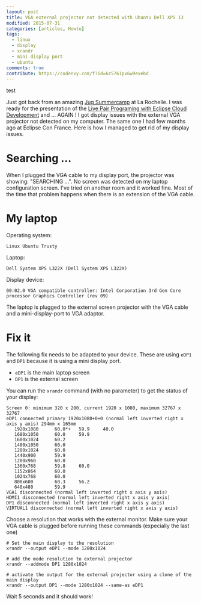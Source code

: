```yaml
---
layout: post
title: VGA external projector not detected with Ubuntu Dell XPS 13
modified: 2015-07-31
categories: [articles, Howto]
tags: 
  - linux
  - display
  - xrandr
  - mini display port
  - ubuntu
comments: true
contribute: https://codenvy.com/f?id=6z5761px6w9exebd
---
```



test

Just got back from an amazing [Jug Summercamp](http://www.jugsummercamp.org/edition/6) at La Rochelle. I was ready for the presentation of the [Live Pair Programing with Eclipse Cloud Development](http://www.jugsummercamp.org/edition/6/presentation/1121) and ...
AGAIN ! I got display issues with the external VGA projector not detected on my computer. The same one I had few months ago at Eclipse Con France.
Here is how I managed to get rid of my display issues.

<!-- more -->


# Searching ...
When I plugged the VGA cable to my display port, the projector was showing: "SEARCHING ...". No screen was detected on my laptop configuration screen.
I've tried on another room and it worked fine. Most of the time that problem happens when there is an extension of the VGA cable.


# My laptop
Operating system:

    Linux Ubuntu Trusty

Laptop:

    Dell System XPS L322X (Dell System XPS L322X)

Display device:

    00:02.0 VGA compatible controller: Intel Corporation 3rd Gen Core processor Graphics Controller (rev 09)


The laptop is plugged to the external screen projector with the VGA cable and a mini-display-port to VGA adaptor.


# Fix it
The following fix needs to be adapted to your device. These are using `eDP1` and `DP1` because it is using a mini display port.

- `eDP1` is the main laptop screen
- `DP1` is the external screen

You can run the `xrandr` command (with no parameter) to get the status of your display:

    Screen 0: minimum 320 x 200, current 1920 x 1080, maximum 32767 x 32767
    eDP1 connected primary 1920x1080+0+0 (normal left inverted right x axis y axis) 294mm x 165mm
       1920x1080      60.0*+   59.9     40.0  
       1680x1050      60.0     59.9  
       1600x1024      60.2  
       1400x1050      60.0  
       1280x1024      60.0  
       1440x900       59.9  
       1280x960       60.0  
       1360x768       59.8     60.0  
       1152x864       60.0  
       1024x768       60.0  
       800x600        60.3     56.2  
       640x480        59.9  
    VGA1 disconnected (normal left inverted right x axis y axis)
    HDMI1 disconnected (normal left inverted right x axis y axis)
    DP1 disconnected (normal left inverted right x axis y axis)
    VIRTUAL1 disconnected (normal left inverted right x axis y axis)


Choose a resolution that works with the external monitor. Make sure your VGA cable is plugged before running these commands (expecially the last one)

    # Set the main display to the resolution
    xrandr --output eDP1 --mode 1280x1024

    # add the mode resolution to external projector
    xrandr --addmode DP1 1280x1024

    # activate the output for the external projector using a clone of the main display
    xrandr --output DP1 --mode 1280x1024 --same-as eDP1


Wait 5 seconds and it should work!
